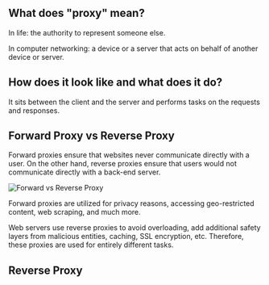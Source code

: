 ## What does "proxy" mean?
In life: the authority to represent someone else.

In computer networking: a device or a server that acts on behalf of another device or server.

## How does it look like and what does it do?
It sits between the client and the server and performs tasks on the requests and responses.

## Forward Proxy vs Reverse Proxy
Forward proxies ensure that websites never communicate directly with a user. On the other hand, reverse proxies ensure that users would not communicate directly with a back-end server.

![Forward vs Reverse Proxy](https://oxylabs.io/blog/images/2021/05/Forward-Reverse.png)

Forward proxies are utilized for privacy reasons, accessing geo-restricted content, web scraping, and much more.

Web servers use reverse proxies to avoid overloading, add additional safety layers from malicious entities, caching, SSL encryption, etc. Therefore, these proxies are used for entirely different tasks.

## Reverse Proxy

